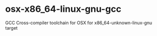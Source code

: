 # osx-x86_64-linux-gnu-gcc

GCC Cross-compiler toolchain for OSX for x86_64-unknown-linux-gnu target
